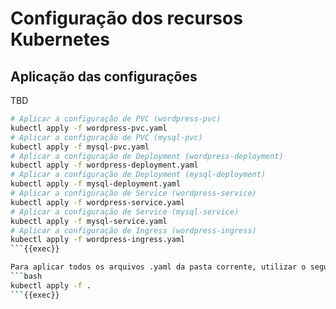 # Configuração dos recursos Kubernetes
## Aplicação das configurações
TBD
```bash
# Aplicar a configuração de PVC (wordpress-pvc)
kubectl apply -f wordpress-pvc.yaml
# Aplicar a configuração de PVC (mysql-pvc)
kubectl apply -f mysql-pvc.yaml
# Aplicar a configuração de Deployment (wordpress-deployment)
kubectl apply -f wordpress-deployment.yaml
# Aplicar a configuração de Deployment (mysql-deployment)
kubectl apply -f mysql-deployment.yaml
# Aplicar a configuração de Service (wordpress-service)
kubectl apply -f wordpress-service.yaml
# Aplicar a configuração de Service (mysql-service)
kubectl apply -f mysql-service.yaml
# Aplicar a configuração de Ingress (wordpress-ingress)
kubectl apply -f wordpress-ingress.yaml
```{{exec}}

Para aplicar todos os arquivos .yaml da pasta corrente, utilizar o seguinte comando:
```bash
kubectl apply -f .
```{{exec}}

  